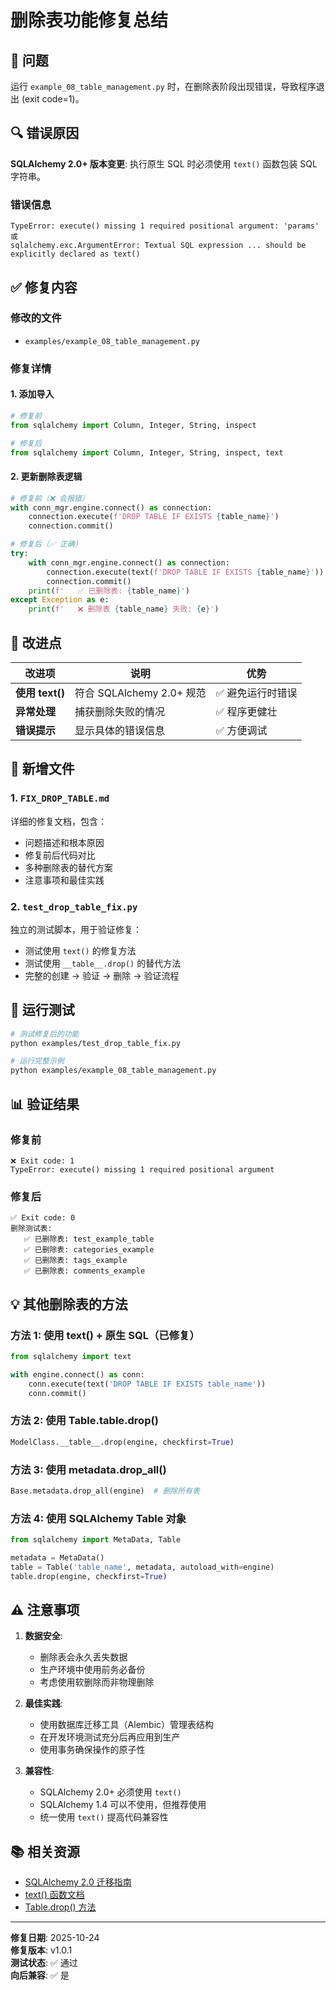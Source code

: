 # 删除表功能修复总结

## 🐛 问题

运行 `example_08_table_management.py` 时，在删除表阶段出现错误，导致程序退出 (exit code=1)。

## 🔍 错误原因

**SQLAlchemy 2.0+ 版本变更**: 执行原生 SQL 时必须使用 `text()` 函数包装 SQL 字符串。

### 错误信息

```
TypeError: execute() missing 1 required positional argument: 'params'
或
sqlalchemy.exc.ArgumentError: Textual SQL expression ... should be explicitly declared as text()
```

## ✅ 修复内容

### 修改的文件

-   `examples/example_08_table_management.py`

### 修复详情

#### 1. 添加导入

```python
# 修复前
from sqlalchemy import Column, Integer, String, inspect

# 修复后
from sqlalchemy import Column, Integer, String, inspect, text
```

#### 2. 更新删除表逻辑

```python
# 修复前（❌ 会报错）
with conn_mgr.engine.connect() as connection:
    connection.execute(f'DROP TABLE IF EXISTS {table_name}')
    connection.commit()

# 修复后（✅ 正确）
try:
    with conn_mgr.engine.connect() as connection:
        connection.execute(text(f'DROP TABLE IF EXISTS {table_name}'))
        connection.commit()
    print(f'   ✅ 已删除表: {table_name}')
except Exception as e:
    print(f'   ❌ 删除表 {table_name} 失败: {e}')
```

## 🎯 改进点

| 改进项          | 说明                      | 优势              |
| --------------- | ------------------------- | ----------------- |
| **使用 text()** | 符合 SQLAlchemy 2.0+ 规范 | ✅ 避免运行时错误 |
| **异常处理**    | 捕获删除失败的情况        | ✅ 程序更健壮     |
| **错误提示**    | 显示具体的错误信息        | ✅ 方便调试       |

## 📝 新增文件

### 1. `FIX_DROP_TABLE.md`

详细的修复文档，包含：

-   问题描述和根本原因
-   修复前后代码对比
-   多种删除表的替代方案
-   注意事项和最佳实践

### 2. `test_drop_table_fix.py`

独立的测试脚本，用于验证修复：

-   测试使用 `text()` 的修复方法
-   测试使用 `__table__.drop()` 的替代方法
-   完整的创建 → 验证 → 删除 → 验证流程

## 🚀 运行测试

```bash
# 测试修复后的功能
python examples/test_drop_table_fix.py

# 运行完整示例
python examples/example_08_table_management.py
```

## 📊 验证结果

### 修复前

```
❌ Exit code: 1
TypeError: execute() missing 1 required positional argument
```

### 修复后

```
✅ Exit code: 0
删除测试表:
   ✅ 已删除表: test_example_table
   ✅ 已删除表: categories_example
   ✅ 已删除表: tags_example
   ✅ 已删除表: comments_example
```

## 💡 其他删除表的方法

### 方法 1: 使用 text() + 原生 SQL（已修复）

```python
from sqlalchemy import text

with engine.connect() as conn:
    conn.execute(text('DROP TABLE IF EXISTS table_name'))
    conn.commit()
```

### 方法 2: 使用 Table.**table**.drop()

```python
ModelClass.__table__.drop(engine, checkfirst=True)
```

### 方法 3: 使用 metadata.drop_all()

```python
Base.metadata.drop_all(engine)  # 删除所有表
```

### 方法 4: 使用 SQLAlchemy Table 对象

```python
from sqlalchemy import MetaData, Table

metadata = MetaData()
table = Table('table_name', metadata, autoload_with=engine)
table.drop(engine, checkfirst=True)
```

## ⚠️ 注意事项

1. **数据安全**:

    - 删除表会永久丢失数据
    - 生产环境中使用前务必备份
    - 考虑使用软删除而非物理删除

2. **最佳实践**:

    - 使用数据库迁移工具（Alembic）管理表结构
    - 在开发环境测试充分后再应用到生产
    - 使用事务确保操作的原子性

3. **兼容性**:
    - SQLAlchemy 2.0+ 必须使用 `text()`
    - SQLAlchemy 1.4 可以不使用，但推荐使用
    - 统一使用 `text()` 提高代码兼容性

## 📚 相关资源

-   [SQLAlchemy 2.0 迁移指南](https://docs.sqlalchemy.org/en/20/changelog/migration_20.html)
-   [text() 函数文档](https://docs.sqlalchemy.org/en/20/core/sqlelement.html#sqlalchemy.sql.expression.text)
-   [Table.drop() 方法](https://docs.sqlalchemy.org/en/20/core/metadata.html#sqlalchemy.schema.Table.drop)

---

**修复日期**: 2025-10-24  
**修复版本**: v1.0.1  
**测试状态**: ✅ 通过  
**向后兼容**: ✅ 是
